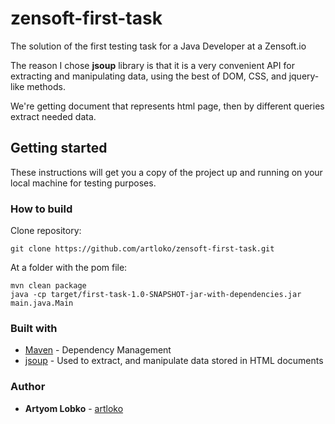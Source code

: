 # zensoft-first-task
The solution of the first testing task for a Java Developer at a Zensoft.io

The reason I chose **jsoup** library is that it is a very convenient API for extracting and manipulating data, using the best of DOM, CSS, and jquery-like methods.

We're getting document that represents html page, then by different queries extract needed data.

## Getting started

These instructions will get you a copy of the project up and running on your local machine for testing purposes.

  ### How to build
  Clone repository:
  ```
  git clone https://github.com/artloko/zensoft-first-task.git
  ```
  
  At a folder with the pom file:
  ```
  mvn clean package
  java -cp target/first-task-1.0-SNAPSHOT-jar-with-dependencies.jar main.java.Main
  ```
  
  ### Built with
  - [Maven](https://maven.apache.org/) - Dependency Management
  - [jsoup](https://jsoup.org/) -  Used to extract, and manipulate data stored in HTML documents
  
  ### Author
  - **Artyom Lobko** - [artloko](https://github.com/artloko)

